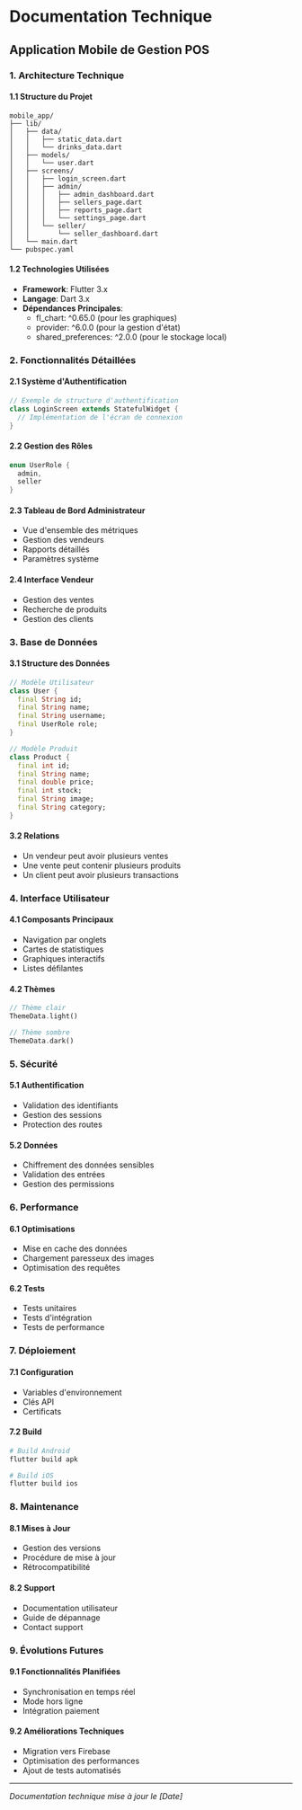 # Documentation Technique
## Application Mobile de Gestion POS

### 1. Architecture Technique

#### 1.1 Structure du Projet
```
mobile_app/
├── lib/
│   ├── data/
│   │   ├── static_data.dart
│   │   └── drinks_data.dart
│   ├── models/
│   │   └── user.dart
│   ├── screens/
│   │   ├── login_screen.dart
│   │   ├── admin/
│   │   │   ├── admin_dashboard.dart
│   │   │   ├── sellers_page.dart
│   │   │   ├── reports_page.dart
│   │   │   └── settings_page.dart
│   │   └── seller/
│   │       └── seller_dashboard.dart
│   └── main.dart
└── pubspec.yaml
```

#### 1.2 Technologies Utilisées
- **Framework**: Flutter 3.x
- **Langage**: Dart 3.x
- **Dépendances Principales**:
  - fl_chart: ^0.65.0 (pour les graphiques)
  - provider: ^6.0.0 (pour la gestion d'état)
  - shared_preferences: ^2.0.0 (pour le stockage local)

### 2. Fonctionnalités Détaillées

#### 2.1 Système d'Authentification
```dart
// Exemple de structure d'authentification
class LoginScreen extends StatefulWidget {
  // Implémentation de l'écran de connexion
}
```

#### 2.2 Gestion des Rôles
```dart
enum UserRole {
  admin,
  seller
}
```

#### 2.3 Tableau de Bord Administrateur
- Vue d'ensemble des métriques
- Gestion des vendeurs
- Rapports détaillés
- Paramètres système

#### 2.4 Interface Vendeur
- Gestion des ventes
- Recherche de produits
- Gestion des clients

### 3. Base de Données

#### 3.1 Structure des Données
```dart
// Modèle Utilisateur
class User {
  final String id;
  final String name;
  final String username;
  final UserRole role;
}

// Modèle Produit
class Product {
  final int id;
  final String name;
  final double price;
  final int stock;
  final String image;
  final String category;
}
```

#### 3.2 Relations
- Un vendeur peut avoir plusieurs ventes
- Une vente peut contenir plusieurs produits
- Un client peut avoir plusieurs transactions

### 4. Interface Utilisateur

#### 4.1 Composants Principaux
- Navigation par onglets
- Cartes de statistiques
- Graphiques interactifs
- Listes défilantes

#### 4.2 Thèmes
```dart
// Thème clair
ThemeData.light()

// Thème sombre
ThemeData.dark()
```

### 5. Sécurité

#### 5.1 Authentification
- Validation des identifiants
- Gestion des sessions
- Protection des routes

#### 5.2 Données
- Chiffrement des données sensibles
- Validation des entrées
- Gestion des permissions

### 6. Performance

#### 6.1 Optimisations
- Mise en cache des données
- Chargement paresseux des images
- Optimisation des requêtes

#### 6.2 Tests
- Tests unitaires
- Tests d'intégration
- Tests de performance

### 7. Déploiement

#### 7.1 Configuration
- Variables d'environnement
- Clés API
- Certificats

#### 7.2 Build
```bash
# Build Android
flutter build apk

# Build iOS
flutter build ios
```

### 8. Maintenance

#### 8.1 Mises à Jour
- Gestion des versions
- Procédure de mise à jour
- Rétrocompatibilité

#### 8.2 Support
- Documentation utilisateur
- Guide de dépannage
- Contact support

### 9. Évolutions Futures

#### 9.1 Fonctionnalités Planifiées
- Synchronisation en temps réel
- Mode hors ligne
- Intégration paiement

#### 9.2 Améliorations Techniques
- Migration vers Firebase
- Optimisation des performances
- Ajout de tests automatisés

---

*Documentation technique mise à jour le [Date]* 